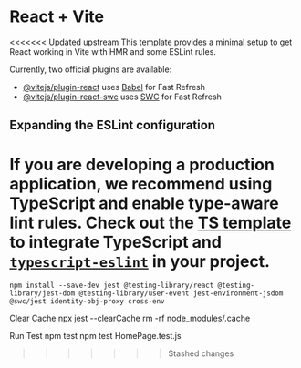 # React + Vite

<<<<<<< Updated upstream
This template provides a minimal setup to get React working in Vite with HMR and some ESLint rules.

Currently, two official plugins are available:

- [@vitejs/plugin-react](https://github.com/vitejs/vite-plugin-react/blob/main/packages/plugin-react/README.md) uses [Babel](https://babeljs.io/) for Fast Refresh
- [@vitejs/plugin-react-swc](https://github.com/vitejs/vite-plugin-react-swc) uses [SWC](https://swc.rs/) for Fast Refresh

## Expanding the ESLint configuration

If you are developing a production application, we recommend using TypeScript and enable type-aware lint rules. Check out the [TS template](https://github.com/vitejs/vite/tree/main/packages/create-vite/template-react-ts) to integrate TypeScript and [`typescript-eslint`](https://typescript-eslint.io) in your project.
=======
```
npm install --save-dev jest @testing-library/react @testing-library/jest-dom @testing-library/user-event jest-environment-jsdom @swc/jest identity-obj-proxy cross-env
```

Clear Cache
npx jest --clearCache
rm -rf node_modules/.cache

Run Test
npm test
npm test HomePage.test.js
>>>>>>> Stashed changes
